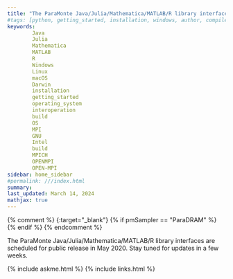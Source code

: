 ```yaml
---
title: "The ParaMonte Java/Julia/Mathematica/MATLAB/R library interfaces"
#tags: [python, getting_started, installation, windows, author, compiler, operating_system, OS, Fortran, C, C++, interoperation, build]
keywords: 
        Java
        Julia
        Mathematica
        MATLAB
        R
        Windows
        Linux
        macOS
        Darwin
        installation
        getting_started
        operating_system
        interoperation
        build
        OS
        MPI
        GNU
        Intel
        build
        MPICH
        OPENMPI
        OPEN-MPI
sidebar: home_sidebar
#permalink: ///index.html
summary:
last_updated: March 14, 2024
mathjax: true
---
```

{% comment %}
[](){:target="_blank"}
{% if pmSampler == "ParaDRAM" %}
{% endif %}
{% endcomment %}
<br>

The ParaMonte Java/Julia/Mathematica/MATLAB/R library interfaces are scheduled for public release in May 2020. Stay tuned for updates in a few weeks.  

{% include askme.html %}
{% include links.html %}
